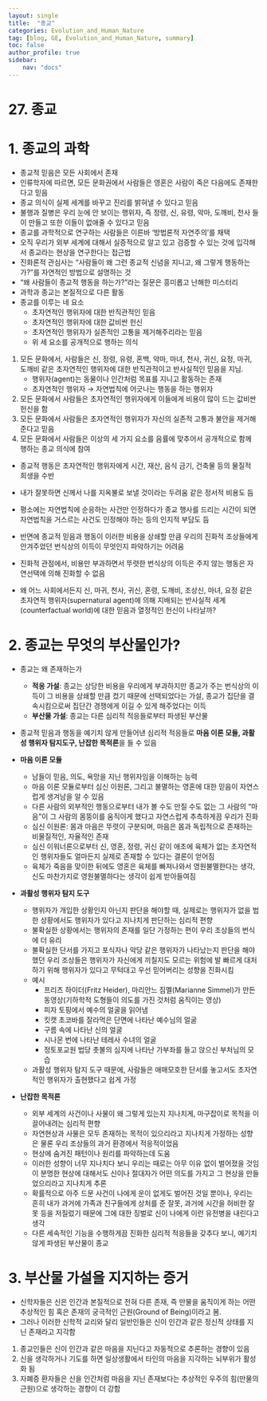 ```yaml
---
layout: single
title:  "종교"
categories: Evolution_and_Human_Nature
tag: [blog, GE, Evolution_and_Human_Nature, summary]
toc: false
author_profile: true
sidebar:
    nav: "docs"
---
```


# 27. 종교

# 1. 종교의 과학

- 종교적 믿음은 모든 사회에서 존재
- 인류학자에 따르면, 모든 문화권에서 사람들은 영혼은 사람이 죽은 다음에도 존재한다고 믿음
- 종교 의식이 실제 세계를 바꾸고 진리를 밝혀낼 수 있다고 믿음
- 불행과 질병은 우리 눈에 안 보이는 행위자, 즉 정령, 신, 유령, 악마, 도깨비, 천사 들이 만들고 또한 이들이 없애줄 수 있다고 믿음
- 종교를 과학적으로 연구하는 사람들은 이른바 ‘방법론적 자연주의’를 채택
- 오직 우리가 외부 세계에 대해서 실증적으로 알고 있고 검증할 수 있는 것에 입각해서 종교라는 현상을 연구한다는 접근법
- 진화론적 관심사는 “사람들이 왜 그런 종교적 신념을 지니고, 왜 그렇게 행동하는가?”를 자연적인 방법으로 설명하는 것
- “왜 사람들이 종교적 행동을 하는가?”라는 질문은 흥미롭고 난해한 미스터리
- 과학과 종교는 본질적으로 다른 활동
- 종교를 이루는 네 요소
    - 초자연적인 행위자에 대한 반직관적인 믿음
    - 초자연적인 행위자에 대한 값비싼 헌신
    - 초자연적인 행위자가 실존적인 고통을 제거해주리라는 믿음
    - 위 세 요소를 공개적으로 행하는 의식

1. 모든 문화에서, 사람들은 신, 정령, 유령, 혼백, 악마, 마녀, 천사, 귀신, 요정, 마귀, 도깨비 같은 초자연적인 행위자에 대한 반직관적이고 반사실적인 믿음을 지님.
    - 행위자(agent)는 동물이나 인간처럼 목표를 지니고 활동하는 존재
    - 초자연적인 행위자 → 자연법칙에 어긋나는 행동을 하는 행위자
2. 모든 문화에서 사람들은 초자연적인 행위자에게 이들에게 비용이 많이 드는 값비싼 헌신을 함
3. 모든 문화에서 사람들은 초자연적인 행위자가 자신의 실존적 고통과 불안을 제거해준다고 믿음
4. 모든 문화에서 사람들은 이상의 세 가지 요소를 음률에 맞추어서 공개적으로 함께 행하는 종교 의식에 참여

- 종교적 행동은 초자연적인 행위자에게 시간, 재산, 음식 금기, 건축물 등의 물질적 희생을 수반
- 내가 잘못하면 신께서 나를 지옥불로 보낼 것이라는 두려움 같은 정서적 비용도 듬
- 평소에는 자연법칙에 순응하는 사건만 인정하다가 종교 행사를 드리는 시간이 되면 자연법칙을 거스르는 사건도 인정해야 하는 등의 인지적 부담도 듬
- 반면에 종교적 믿음과 행동이 이러한 비용을 상쇄할 만큼 우리의 진화적 조상들에게 안겨주었던 번식상의 이득이 무엇인지 파악하기는 어려움

- 진화적 관점에서, 비용만 부과하면서 뚜렷한 번식상의 이득은 주지 않는 행동은 자연선택에 의해 진화할 수 없음
- 왜 어느 사회에서든지 신, 마귀, 천사, 귀신, 혼령, 도깨비, 조상신, 마녀, 요정 같은 초자연적 행위자(supernatural agent)에 의해 지배되는 반사실적 세계(counterfactual world)에 대한 믿음과 열정적인 헌신이 나타날까?

# 2. 종교는 무엇의 부산물인가?

- 종교는 왜 존재하는가
    - **적응 가설**: 종교는 상당한 비용을 우리에게 부과하지만 종교가 주는 번식상의 이득이 그 비용을 상쇄할 만큼 컸기 때문에 선택되었다는 가설, 종교가 집단을 결속시킴으로써 집단간 경쟁에게 이길 수 있게 해주었다는 이득
    - **부산물 가설**: 종교는 다른 심리적 적응들로부터 파생된 부산물

- 종교적 믿음과 행동을 예기치 않게 만들어낸 심리적 적응들로 **마음 이론 모듈, 과활성 행위자 탐지도구, 난잡한 목적론**을 들 수 있음

- **마음 이론 모듈**
    - 남들이 믿음, 의도, 욕망을 지닌 행위자임을 이해하는 능력
    - 마음 이론 모듈로부터 심신 이원론, 그리고 불멸하는 영혼에 대한 믿음이 자연스럽게 생겨남을 알 수 있음
    - 다른 사람의 외부적인 행동으로부터 내가 볼 수도 만질 수도 없는 그 사람의 “마음”이 그 사람의 몸뚱이를 움직이게 했다고 자연스럽게 추측하게끔 우리가 진화
    - 심신 이원론: 몸과 마음은 뚜렷이 구분되며, 마음은 몸과 독립적으로 존재하는 비물질적인, 자율적인 존재
    - 심신 이워너론으로부터 신, 영혼, 정령, 귀신 같이 애초에 육체가 없는 초자연적인 행위자들도 얼마든지 실제로 존재할 수 있다는 결론이 얻어짐
    - 육체가 죽음을 맞이한 뒤에도 영혼은 육체를 빠져나와서 영원불멸한다는 생각, 신도 마찬가지로 영원불멸하다는 생각이 쉽게 받아들여짐

- **과활성 행위자 탐지 도구**
    - 행위자가 개입한 상황인지 아닌지 판단을 해야할 때, 실제로는 행위자가 없을 법한 상황에서도 행위자가 있다고 지나치게 판단하는 심리적 편향
    - 불확실한 상황에서는 행위자의 존재를 일단 가정하는 편이 우리 조상들의 번식에 더 유리
    - 불확실한 단서를 가지고 포식자나 악당 같은 행위자가 나타났는지 판단을 해야 했던 우리 조상들은 행위자가 자신에게 끼칠지도 모르는 위험에 발 빠르게 대처하기 위해 행위자가 있다고 무턱대고 우선 믿어버리는 성향을 진화시킴
    - 예시
        - 프리츠 하이더(Fritz Heider), 마리안느 짐멜(Marianne Simmel)가 만든 동영상(기하학적 도형들이 의도를 가진 것처럼 움직이는 영상)
        - 피자 토핑에서 예수의 얼굴을 읽어냄
        - 킷캣 초코바를 잘라먹은 단면에 나타난 예수님의 얼굴
        - 구름 속에 나타난 신의 얼굴
        - 시나몬 번에 나타난 테레사 수녀의 얼굴
        - 정토포교원 법당 촛불의 심지에 나타난 가부좌를 들고 앉으신 부처님의 모습
    - 과활성 행위자 탐지 도구 때문에, 사람들은 애매모호한 단서를 놓고서도 초자연적인 행위자가 출현했다고 쉽게 가정

- **난잡한 목적론**
    - 외부 세계의 사건이나 사물이 왜 그렇게 있는지 지나치게, 마구잡이로 목적을 이끌어내려는 심리적 편향
    - 자연현상과 사물은 모두 존재하는 목적이 있으리라고 지나치게 가정하는 성향은 물론 우리 조상들의 과거 환경에서 적응적이었음
    - 현상에 숨겨진 패턴이나 원리를 파악하는데 도움
    - 이러한 성향이 너무 지나치다 보니 우리는 때로는 아무 이유 없이 벌어졌을 것임이 분명한 현상에 대해서도 신이나 절대자가 어떤 의도를 가지고 그 현상을 만들었으리라고 지나치게 추론
    - 확률적으로 아주 드문 사건이 나에게 운이 없게도 벌어진 것일 뿐이나, 우리는 흔히 내가 과거에 가족과 친구들에게 상처를 준 잘못, 과거에 시간을 허비한 잘못 등을 저질렀기 때문에 그에 대한 징벌로 신이 나에게 이런 유전병을 내린다고 생각
    - 다른 세속적인 기능을 수행하게끔 진화한 심리적 적응들을 갖추다 보니, 예기치 않게 파생된 부산물이 종교

# 3. 부산물 가설을 지지하는 증거

- 신학자들은 신은 인간과 본질적으로 전혀 다른 존재, 즉 만물을 움직이게 하는 어떤 추상적인 힘 혹은 존재의 궁극적인 근원(Ground of Being)이라고 봄.
- 그러나 이러한 신학적 교리와 달리 일반인들은 신이 인간과 같은 정신적 상태를 지닌 존재라고 지각함
1. 종교인들은 신이 인간과 같은 마음을 지닌다고 자동적으로 추론하는 경향이 있음
2. 신을 생각하거나 기도를 하면 일상생활에서 타인의 마음을 지각하는 뇌부위가 활성화 됨
3. 자폐증 환자들은 신을 인간처럼 마음을 지닌 존재보다는 추상적인 우주의 힘(만물의 근원)으로 생각하는 경향이 더 강함